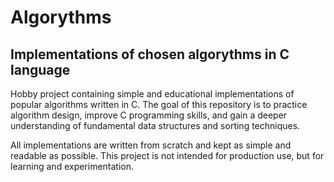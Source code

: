 # Algorythms
Implementations of chosen algorythms in C language
---------------------------------------------------------------------------------------------------------------------------------------------------------------------------------
Hobby project containing simple and educational implementations of popular algorithms written in C.
The goal of this repository is to practice algorithm design, improve C programming skills, and gain a deeper understanding of fundamental data structures and sorting techniques.

All implementations are written from scratch and kept as simple and readable as possible.
This project is not intended for production use, but for learning and experimentation.
